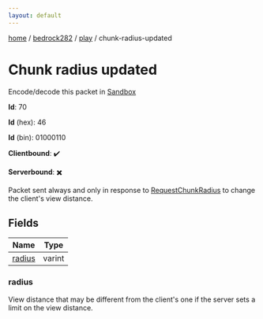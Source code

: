 ```yaml
---
layout: default
---
```


[home](/)  /  [bedrock282](/protocol/bedrock282)  /  [play](/protocol/bedrock282/play)  /  chunk-radius-updated

# Chunk radius updated

Encode/decode this packet in [Sandbox](../../../sandbox/bedrock282#Play.ChunkRadiusUpdated)

**Id**: 70

**Id** (hex): 46

**Id** (bin): 01000110

**Clientbound**: ✔️

**Serverbound**: ✖️

Packet sent always and only in response to [RequestChunkRadius](#play_request-chunk-radius) to change the client's view distance.

## Fields

Name | Type
---|---
[radius](#radius) | varint

### radius

View distance that may be different from the client's one if the server sets a limit on the view distance.
